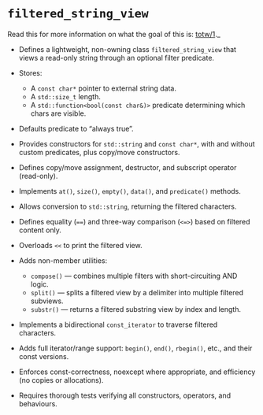 # `filtered_string_view`

Read this for more information on what the goal of this is: [totw/1](https://abseil.io/tips/1)._

* Defines a lightweight, non-owning class `filtered_string_view` that views a read-only string through an optional filter predicate.
* Stores:

  * A `const char*` pointer to external string data.
  * A `std::size_t` length.
  * A `std::function<bool(const char&)>` predicate determining which chars are visible.
* Defaults predicate to “always true”.
* Provides constructors for `std::string` and `const char*`, with and without custom predicates, plus copy/move constructors.
* Defines copy/move assignment, destructor, and subscript operator (read-only).
* Implements `at()`, `size()`, `empty()`, `data()`, and `predicate()` methods.
* Allows conversion to `std::string`, returning the filtered characters.
* Defines equality (`==`) and three-way comparison (`<=>`) based on filtered content only.
* Overloads `<<` to print the filtered view.
* Adds non-member utilities:

  * `compose()` — combines multiple filters with short-circuiting AND logic.
  * `split()` — splits a filtered view by a delimiter into multiple filtered subviews.
  * `substr()` — returns a filtered substring view by index and length.
* Implements a bidirectional `const_iterator` to traverse filtered characters.
* Adds full iterator/range support: `begin()`, `end()`, `rbegin()`, etc., and their const versions.
* Enforces const-correctness, noexcept where appropriate, and efficiency (no copies or allocations).
* Requires thorough tests verifying all constructors, operators, and behaviours.
